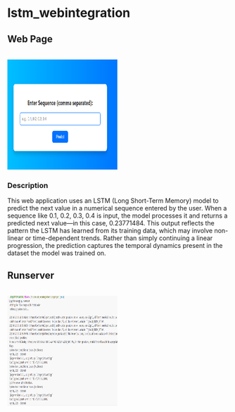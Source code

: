 # lstm_webintegration

## Web Page

<br>
<img src="static\img\image.png" width="250" height="250" /> 
<br>

### Description
This web application uses an LSTM (Long Short-Term Memory) model to predict the next value in a numerical sequence entered by the user. When a sequence like 0.1, 0.2, 0.3, 0.4 is input, the model processes it and returns a predicted next value—in this case, 0.23771484. This output reflects the pattern the LSTM has learned from its training data, which may involve non-linear or time-dependent trends. Rather than simply continuing a linear progression, the prediction captures the temporal dynamics present in the dataset the model was trained on.


## Runserver

<br>
<img src="static\img\Screenshot 2025-05-20 153832.png" width="250" height="250" /> 
<br>
